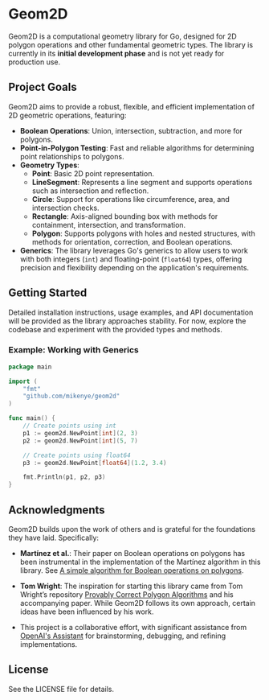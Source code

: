 # **Geom2D**

Geom2D is a computational geometry library for Go, designed for 2D polygon operations and other fundamental geometric types. The library is currently in its **initial development phase** and is not yet ready for production use.

## **Project Goals**

Geom2D aims to provide a robust, flexible, and efficient implementation of 2D geometric operations, featuring:

- **Boolean Operations**: Union, intersection, subtraction, and more for polygons.
- **Point-in-Polygon Testing**: Fast and reliable algorithms for determining point relationships to polygons.
- **Geometry Types**:
    - **Point**: Basic 2D point representation.
    - **LineSegment**: Represents a line segment and supports operations such as intersection and reflection.
    - **Circle**: Support for operations like circumference, area, and intersection checks.
    - **Rectangle**: Axis-aligned bounding box with methods for containment, intersection, and transformation.
    - **Polygon**: Supports polygons with holes and nested structures, with methods for orientation, correction, and Boolean operations.
- **Generics**: The library leverages Go's generics to allow users to work with both integers (`int`) and floating-point (`float64`) types, offering precision and flexibility depending on the application's requirements.

## **Getting Started**

Detailed installation instructions, usage examples, and API documentation will be provided as the library approaches stability. For now, explore the codebase and experiment with the provided types and methods.

### **Example: Working with Generics**
```go
package main

import (
	"fmt"
	"github.com/mikenye/geom2d"
)

func main() {
	// Create points using int
	p1 := geom2d.NewPoint[int](2, 3)
	p2 := geom2d.NewPoint[int](5, 7)

	// Create points using float64
	p3 := geom2d.NewPoint[float64](1.2, 3.4)

	fmt.Println(p1, p2, p3)
}
```

## Acknowledgments

Geom2D builds upon the work of others and is grateful for the foundations they have laid. Specifically:

- **Martínez et al.**: Their paper on Boolean operations on polygons has been instrumental in the implementation of the Martínez algorithm in this library. See [A simple algorithm for Boolean operations on polygons](https://web.archive.org/web/20230514184409/https://www.sciencedirect.com/science/article/abs/pii/S0925772199000124).

- **Tom Wright**: The inspiration for starting this library came from Tom Wright’s repository [Provably Correct Polygon Algorithms](https://github.com/TooOldCoder/Provably-Correct-Polygon-Algorithms) and his accompanying paper. While Geom2D follows its own approach, certain ideas have been influenced by his work.

- This project is a collaborative effort, with significant assistance from [OpenAI's Assistant](https://openai.com/) for brainstorming, debugging, and refining implementations.

## License

See the LICENSE file for details.
